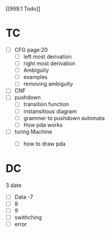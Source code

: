 [[999.1 Todo]]
# TC
- [ ] CFG page:20
	- [ ] left most derivation
	- [ ] right most derivation
	- [ ] Ambiguity
	- [ ] examples
	- [ ] removing ambiguity 
- [ ] CNF
- [ ] pushdown
	- [ ] transition function
	- [ ] instansitious diagram
	- [ ] grammer to pushdown automata
	- [ ] How pda works
- [ ] turing Machine
	- [ ] how to draw pda


# DC
3 date
- [ ] Data -7
- [ ] 8
- [ ] 9
- [ ] swithching
- [ ] error